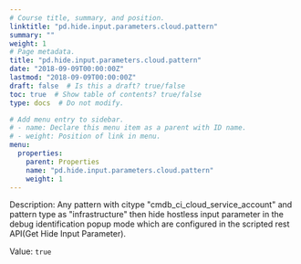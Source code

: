 ```yaml
---
# Course title, summary, and position.
linktitle: "pd.hide.input.parameters.cloud.pattern"
summary: ""
weight: 1
# Page metadata.
title: "pd.hide.input.parameters.cloud.pattern"
date: "2018-09-09T00:00:00Z"
lastmod: "2018-09-09T00:00:00Z"
draft: false  # Is this a draft? true/false
toc: true  # Show table of contents? true/false
type: docs  # Do not modify.

# Add menu entry to sidebar.
# - name: Declare this menu item as a parent with ID name.
# - weight: Position of link in menu.
menu:
  properties:
    parent: Properties
    name: "pd.hide.input.parameters.cloud.pattern"
    weight: 1
---
```


Description: Any pattern with citype "cmdb_ci_cloud_service_account" and pattern type as "infrastructure" then hide hostless input parameter in the debug identification popup mode which are configured in the scripted rest API(Get Hide Input Parameter).


Value: `true`